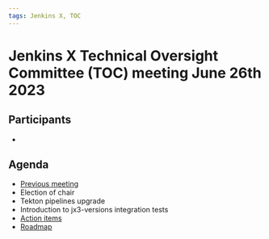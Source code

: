 ```yaml
---
tags: Jenkins X, TOC
---
```

# Jenkins X Technical Oversight Committee (TOC) meeting June 26th 2023

## Participants

-  <fill in>

## Agenda

- [Previous meeting](2024-06-12.md)
- Election of chair
- Tekton pipelines upgrade
- Introduction to jx3-versions integration tests
- [Action items](https://github.com/orgs/jenkins-x/projects/21/views/1)
- [Roadmap](https://github.com/orgs/jenkins-x/projects/23/views/1)
